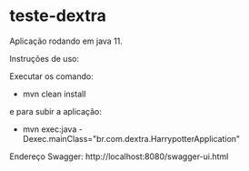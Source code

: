 # teste-dextra

Aplicação rodando em java 11.

Instruções de uso:

Executar os comando:
- mvn clean install

e para subir a aplicação: 
- mvn exec:java -Dexec.mainClass="br.com.dextra.HarrypotterApplication"

Endereço Swagger: http://localhost:8080/swagger-ui.html
